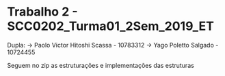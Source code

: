 # Trabalho 2 - SCC0202_Turma01_2Sem_2019_ET

Dupla:
 -> Paolo Victor Hitoshi Scassa - 10783312
 -> Yago Poletto Salgado - 10724455
 
Seguem no zip as estruturações e implementações das estruturas 
